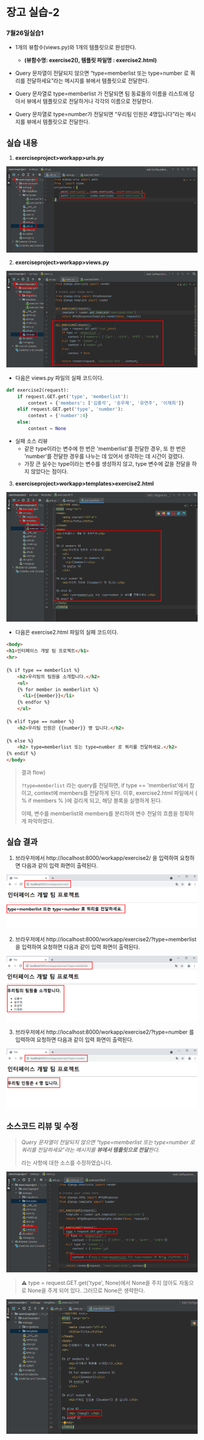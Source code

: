 # 장고 실습-2

### 7월26일실습1

- 1개의 뷰함수(views.py)와 1개의 템플릿으로 완성한다.
  - **(뷰함수명: exercise2(), 템플릿 파일명 : exercise2.html)**
- Query 문자열이 전달되지 않으면 “type=memberlist 또는 type=number 로 쿼리를 전달하세요”라는 메시지를 뷰에서 템플릿으로 전달한다.

- Query 문자열로 type=memberlist 가 전달되면 팀 동료들의 이름을 리스트에 담아서 뷰에서 템플릿으로 전달하거나 각각의 이름으로 전달한다.

- Query 문자열로 type=number가 전달되면 “우리팀 인원은 4명입니다”라는 메시지를 뷰에서 템플릿으로 전달한다.





## 실습 내용

1. **exerciseproject>workapp>urls.py**

![image-20210726185632490](md-images/image-20210726185632490.png)



2. **exerciseproject>workapp>views.py**

![image-20210726185857991](md-images/image-20210726185857991.png)

* 다음은 views.py 파일의 실패 코드이다.

```python
def exercise2(request):
    if request.GET.get('type', 'memberlist'):
        context = {'members': ['김홍석', '송우제', '유연주', '이재희']}
    elif request.GET.get('type', 'number'):
        context = {'number':4}
    else:
        context = None
```

* 실패 소스 리뷰
  * 같은 type이라는 변수에 한 번은 'memberlist'를 전달한 경우, 또 한 번은 'number'를 전달한 경우를 나누는 데 있어서 생각하는 데 시간이 걸렸다.
  * 가장 큰 실수는 type이라는 변수를 생성하지 않고, type 변수에 값을 전달을 하지 않았다는 점이다.



3. **exerciseproject>workapp>templates>exercise2.html**

![image-20210726190001829](md-images/image-20210726190001829.png)

* 다음은 exercise2.html 파일의 실패 코드이다.

```html
<body>
<h1>인터페이스 개발 팀 프로젝트</h1>
<hr>

{% if type == memberlist %}
    <h2>우리팀의 팀원을 소개합니다.</h2>
    <ul>
    {% for member in memberlist %}
      <li>{{member}}</li>
    {% endfor %}
    </ul>

{% elif type == number %}
    <h2>우리팀 인원은 {{number}} 명 입니다.</h2>

{% else %}
    <h2> type=memberlist 또는 type=number 로 쿼리를 전달하세요.</h2>
{% endif %}
</body>
```



> 결과 flow)
>
> `?type=memberlist` 라는 query를 전달하면, if type == 'memberlist'에서 참이고, context에 members를 전달하게 된다. 이후, exercise2.html 파일에서 { % if members % }에 걸리게 되고, 해당 블록을 실행하게 된다.
>
> 이때, 변수를 memberlist와 members를 분리하여 변수 전달의 흐름을 정확하게  파악하였다.





## 실습 결과

1. 브라우저에서 http://localhost:8000/workapp/exercise2/ 을 입력하여 요청하면 다음과 같이 입력 화면이 출력된다.

![image-20210726190252423](md-images/image-20210726190252423.png)



2.  브라우저에서 http://localhost:8000/workapp/exercise2/?type=memberlist 을 입력하여 요청하면 다음과 같이 입력 화면이 출력된다.

![image-20210726190257106](md-images/image-20210726190257106.png)



3. 브라우저에서 http://localhost:8000/workapp/exercise2/?type=number 를 입력하여 요청하면 다음과 같이 입력 화면이 출력된다.

![image-20210726190301867](md-images/image-20210726190301867.png)





## 소스코드 리뷰 및 수정

> *Query 문자열이 전달되지 않으면 “type=memberlist 또는 type=number 로 쿼리를 전달하세요”라는 메시지를 **뷰에서 템플릿으로 전달**한다.*
>
> 라는 사항에 대한 소스를 수정하였습니다.

![image-20210727094416347](md-images/image-20210727094416347.png)

> ⚠ type = request.GET.get('type', None)에서 None을 주지 않아도 자동으로 None을 주게 되어 있다. 그러므로 None은 생략한다.



![image-20210727094420779](md-images/image-20210727094420779.png)
